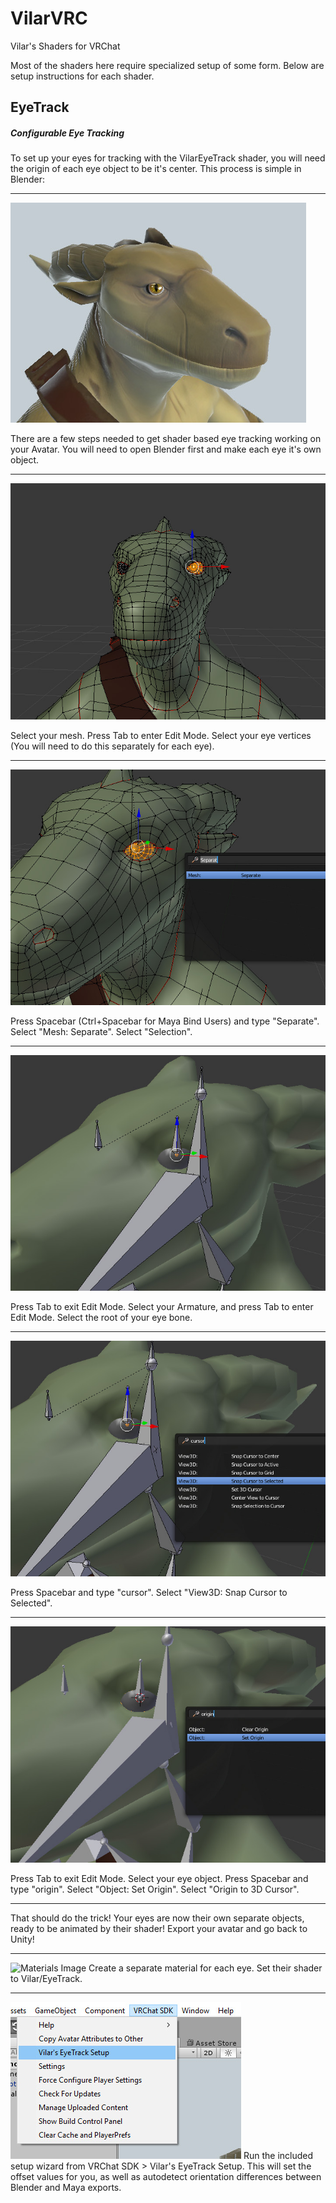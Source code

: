 # VilarVRC
Vilar's Shaders for VRChat

Most of the shaders here require specialized setup of some form. Below are setup instructions for each shader.

## EyeTrack
##### Configurable Eye Tracking

To set up your eyes for tracking with the VilarEyeTrack shader, you will need the origin of each eye object to be it's center. This process is simple in Blender:

---
![Eye Track Demo Image](/Media/eyetrackdemo.jpg)

There are a few steps needed to get shader based eye tracking working on your Avatar. You will need to open Blender first and make each eye it's own object.

---
![Eye Mesh Instructions Image 2](/Media/eyemeshinstruct2.jpg)

Select your mesh. Press Tab to enter Edit Mode. Select your eye vertices (You will need to do this separately for each eye).

---
![Eye Mesh Instructions Image 3](/Media/eyemeshinstruct3.jpg)

Press Spacebar (Ctrl+Spacebar for Maya Bind Users) and type "Separate". Select "Mesh: Separate". Select "Selection".

---
![Eye Mesh Instructions Image 6](/Media/eyemeshinstruct6.jpg)

Press Tab to exit Edit Mode. Select your Armature, and press Tab to enter Edit Mode. Select the root of your eye bone.

---
![Eye Mesh Instructions Image 7](/Media/eyemeshinstruct7.jpg)

Press Spacebar and type "cursor". Select "View3D: Snap Cursor to Selected".

---
![Eye Mesh Instructions Image 8](/Media/eyemeshinstruct8.jpg)

Press Tab to exit Edit Mode. Select your eye object. Press Spacebar and type "origin". Select "Object: Set Origin". Select "Origin to 3D Cursor".

---
That should do the trick! Your eyes are now their own separate objects, ready to be animated by their shader!
Export your avatar and go back to Unity!

---
![Materials Image](/Media/materials.jpg)
Create a separate material for each eye. Set their shader to Vilar/EyeTrack.

---
![Wizard Image](/Media/wizard.jpg)
Run the included setup wizard from VRChat SDK > Vilar's EyeTrack Setup. This will set the offset values for you, as well as autodetect orientation differences between Blender and Maya exports.


